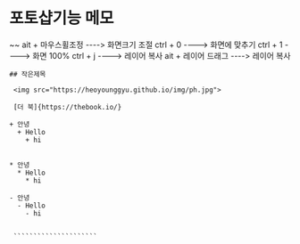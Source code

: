 # 포토샵기능 메모
~~
ait + 마우스휠조정 ----> 화면크기 조절
ctrl + 0 ----> 화면에 맞추기
ctrl + 1 ----> 화면 100%
ctrl + j ----> 레이어 복사
ait + 레이어 드래그  ----> 레이어 복사



~~~
## 작은제목

 <img src="https://heoyounggyu.github.io/img/ph.jpg">

 [더 북]{https://thebook.io/}

+ 안녕
  + Hello
    + hi


* 안녕
  * Hello
    * hi

- 안녕
  - Hello
    - hi
 
 
 `````````````````````
